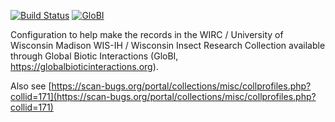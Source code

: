 [![Build Status](https://travis-ci.com/globalbioticinteractions/wis-ih-wirc.svg)](https://travis-ci.com/globalbioticinteractions/wis-ih-wirc) [![GloBI](http://api.globalbioticinteractions.org/interaction.svg?accordingTo=globi:globalbioticinteractions/wis-ih-wirc)](http://globalbioticinteractions.org/?accordingTo=globi:globalbioticinteractions/wis-ih-wirc) 


Configuration to help make the records in the WIRC / University of Wisconsin Madison WIS-IH / Wisconsin Insect Research Collection available through Global Biotic Interactions (GloBI, https://globalbioticinteractions.org).

Also see [https://scan-bugs.org/portal/collections/misc/collprofiles.php?collid=171](https://scan-bugs.org/portal/collections/misc/collprofiles.php?collid=171)
